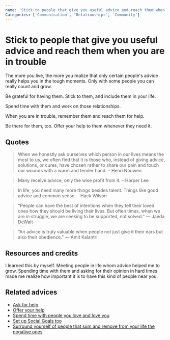 ```yaml
---
name: 'Stick to people that give you useful advice and reach them when you are in trouble'
Categories: ['Communication', 'Relationships', 'Community']
---
```

# Stick to people that give you useful advice and reach them when you are in trouble

The more you live, the more you realize that only certain people's advice really helps you in the tough moments. Only with some people you can really count and grow.

Be grateful for having them. Stick to them, and include them in your life. 

Spend time with them and work on those relationships.

When you are in trouble, remember them and reach them for help.

Be there for them, too. Offer your help to them whenever they need it.

## Quotes

> When we honestly ask ourselves which person in our lives means the most to us, we often find that it is those who, instead of giving advice, solutions, or cures, have chosen rather to share our pain and touch our wounds with a warm and tender hand. – Henri Nouwen

> Many receive advice, only the wise profit from it. – Harper Lee

> In life, you need many more things besides talent. Things like good advice and common sense. – Hack Wilson

> “People can have the best of intentions when they tell their loved ones how they should be living their lives. But often times, when we are in struggle, we are seeking to be supported, not solved.” ― Jaeda DeWalt

> “An advice is truly valuable when people not just give it their ears but also their obedience.” ― Amit Kalantri

## Resources and credits

I learned this by myself. Meeting people in life whom advice helped me to grow. Spending time with them and asking for their opinion in hard times made me realize how important it is to have this kind of people near you.

## Related advices

- [Ask for help](../Ask%20for%20help/index.md)
- [Offer your help](../Offer%20your%20help/index.md)
- [Spend time with people you love and love you](../Spend%20time%20with%20people%20you%20love%20and%20love%20you/index.md)
- [Set up Social Goals too](../Set%20up%20Social%20Goals%20too/index.md)
- [Surround yourself of people that sum and remove from your life the negative ones](../Surround%20yourself%20of%20people%20that%20sum%20and%20remove%20from%20your%20life%20the%20negative%20ones/index.md)